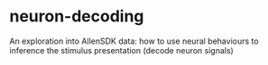 # neuron-decoding
An exploration into AllenSDK data: how to use neural behaviours to inference the stimulus presentation (decode neuron signals)
